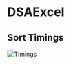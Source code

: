# DSAExcel

## Sort Timings

![Timings](https://user-images.githubusercontent.com/53256024/232201752-d97629d8-18c6-45cb-8e3f-7bd4d0b4a46e.JPG)
